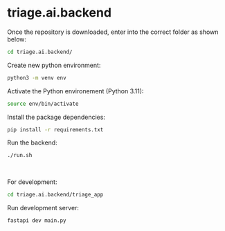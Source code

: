 # triage.ai.backend

Once the repository is downloaded, enter into the correct folder as shown below:

```bash
cd triage.ai.backend/
```

Create new python environment:

```bash
python3 -m venv env
```

Activate the Python environement (Python 3.11):

```bash
source env/bin/activate
```

Install the package dependencies:

```bash
pip install -r requirements.txt
```

Run the backend:

```bash
./run.sh
```

<br>

For development:

```bash
cd triage.ai.backend/triage_app
```

Run development server:

```bash
fastapi dev main.py
```